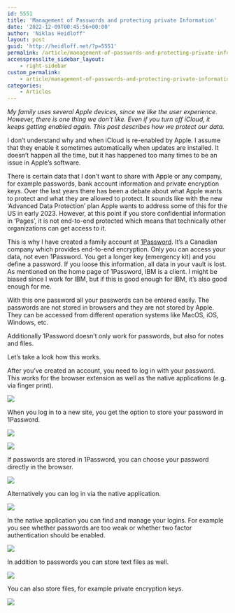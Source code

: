 ```yaml
---
id: 5551
title: 'Management of Passwords and protecting private Information'
date: '2022-12-09T00:45:56+00:00'
author: 'Niklas Heidloff'
layout: post
guid: 'http://heidloff.net/?p=5551'
permalink: /article/management-of-passwords-and-protecting-private-information/
accesspresslite_sidebar_layout:
    - right-sidebar
custom_permalink:
    - article/management-of-passwords-and-protecting-private-information/
categories:
    - Articles
---
```


*My family uses several Apple devices, since we like the user experience. However, there is one thing we don’t like. Even if you turn off iCloud, it keeps getting enabled again. This post describes how we protect our data.*

I don’t understand why and when iCloud is re-enabled by Apple. I assume that they enable it sometimes automatically when updates are installed. It doesn’t happen all the time, but it has happened too many times to be an issue in Apple’s software.

There is certain data that I don’t want to share with Apple or any company, for example passwords, bank account information and private encryption keys. Over the last years there has been a debate about what Apple wants to protect and what they are allowed to protect. It sounds like with the new ‘Advanced Data Protection’ plan Apple wants to address some of this for the US in early 2023. However, at this point if you store confidential information in ‘Pages’, it is not end-to-end protected which means that technically other organizations can get access to it.

This is why I have created a family account at [1Password](https://1password.com/). It’s a Canadian company which provides end-to-end encryption. Only you can access your data, not even 1Password. You get a longer key (emergency kit) and you define a password. If you loose this information, all data in your vault is lost. As mentioned on the home page of 1Password, IBM is a client. I might be biased since I work for IBM, but if this is good enough for IBM, it’s also good enough for me.

With this one password all your passwords can be entered easily. The passwords are not stored in browsers and they are not stored by Apple. They can be accessed from different operation systems like MacOS, iOS, Windows, etc.

Additionally 1Password doesn’t only work for passwords, but also for notes and files.

Let’s take a look how this works.

After you’ve created an account, you need to log in with your password. This works for the browser extension as well as the native applications (e.g. via finger print).

![](../../wp-content/uploads/2022/12/1pw1.png)

When you log in to a new site, you get the option to store your password in 1Password.

![](../../wp-content/uploads/2022/12/1pw3.png)

![](../../wp-content/uploads/2022/12/1pw4.png)

If passwords are stored in 1Password, you can choose your password directly in the browser.

![](../../wp-content/uploads/2022/12/1pw5.png)

Alternatively you can log in via the native application.

![](../../wp-content/uploads/2022/12/1pw6.png)

In the native application you can find and manage your logins. For example you see whether passwords are too weak or whether two factor authentication should be enabled.

![](../../wp-content/uploads/2022/12/1pw7.png)

In addition to passwords you can store text files as well.

![](../../wp-content/uploads/2022/12/1pw8.png)

You can also store files, for example private encryption keys.

![](../../wp-content/uploads/2022/12/1pw9.png)